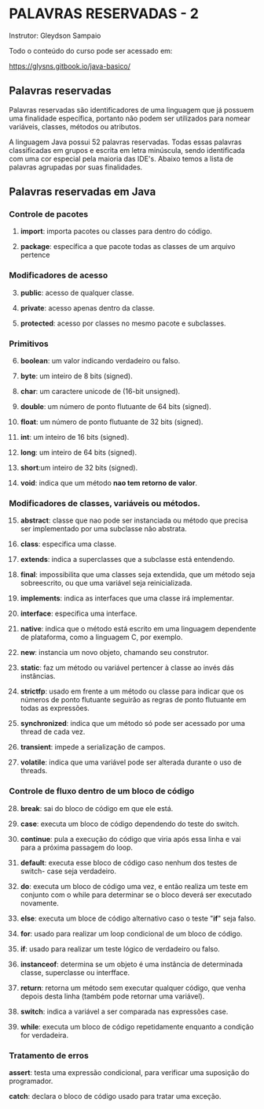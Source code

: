 # PALAVRAS RESERVADAS - 2 

Instrutor: Gleydson Sampaio

Todo o conteúdo do curso pode ser acessado em:

https://glysns.gitbook.io/java-basico/

## Palavras reservadas 

Palavras reservadas são identificadores de uma linguagem que já possuem uma finalidade específica, portanto não podem ser utilizados para nomear variáveis, classes, métodos ou atributos.

A linguagem Java possui 52 palavras reservadas. Todas essas palavras classificadas em grupos e escrita em letra minúscula, sendo identificada com uma cor especial pela maioria das IDE's. Abaixo temos a lista de palavras agrupadas por suas finalidades.

## Palavras reservadas em Java

### Controle de pacotes

1. **import**: importa pacotes ou classes para dentro do código.

2. **package**: específica a que pacote todas as classes de um arquivo pertence 

### Modificadores de acesso 

3. **public**: acesso de qualquer classe.

4. **private**: acesso apenas dentro da classe.

5. **protected**: acesso por classes no mesmo pacote e subclasses.

### Primitivos 

6. **boolean**: um valor indicando verdadeiro ou falso.

7. **byte**: um inteiro de 8 bits (signed).

8. **char**: um caractere unicode de (16-bit unsigned).

9. **double**: um número de ponto flutuante de 64 bits (signed).

10. **float**: um número de ponto flutuante de 32 bits (signed).

11. **int**: um inteiro de 16 bits (signed).

12. **long**: um inteiro de 64 bits (signed).

13. **short**:um inteiro de 32 bits (signed).

14. **void**: indica que um método **nao tem retorno de valor**.

### Modificadores de classes, variáveis ou métodos.

15. **abstract**: classe que nao pode ser instanciada ou método que precisa ser implementado por uma subclasse não abstrata.

16. **class**: especifica uma classe.

17. **extends**: indica a superclasses que a subclasse está entendendo.

18. **final**: impossibilita que uma classes seja extendida, que um método seja sobreescrito, ou que uma variável seja reinicializada.

19. **implements**: indica as interfaces que uma classe irá implementar.

20. **interface**: especifica uma interface.

21. **<span style="color=red">native</span>**: indica que o método está escrito em uma linguagem dependente de plataforma, como a linguagem C, por exemplo.

22. **new**: instancia um novo objeto, chamando seu construtor.

23. **static**: faz um método ou variável pertencer à classe ao invés dás instâncias.

24. **<span style="color=red">strictfp</span>**: usado em frente a um método ou classe para indicar que os números de ponto flutuante seguirão as regras de ponto flutuante em todas as expressões.

25. **synchronized**: indica que um método só pode ser acessado por uma thread de cada vez.

26. **transient**: impede a serialização de campos.

27. **<span style="color=red">volatile</span>**: indica que uma variável pode ser alterada durante o uso de threads.

### Controle de fluxo dentro de um bloco de código 

28. **break**: sai do bloco de código em que ele está.

29. **case**: executa um bloco de código dependendo do teste do switch.

30. **continue**: pula a execução do código que viria após essa linha e vai para a próxima passagem do loop.

31. **default**: executa esse bloco de código caso nenhum dos testes de switch- case seja verdadeiro.

32. **do**: executa um bloco de código uma vez, e então realiza um teste em conjunto com o while para determinar se o bloco deverá ser executado novamente.

33. **else**: executa um bloce de código alternativo caso o teste "**if**" seja falso.

34. **for**: usado para realizar um loop condicional de um bloco de código.

35. **if**: usado para realizar um teste lógico de verdadeiro ou falso.

36. **instanceof**: determina se um objeto é uma instância de determinada classe, superclasse ou interfface.

37. **return**: retorna um método sem executar qualquer código, que venha depois desta linha (também pode retornar uma variável).

38. **switch**: indica a variável a ser comparada nas expressões case.

39. **while**: executa um bloco de código repetidamente enquanto a condição for verdadeira.

### Tratamento de erros 

**<span style="color=red">assert</span>**: testa uma expressão condicional, para verificar uma suposição do programador.

**catch**: declara o bloco de código usado para tratar uma exceção.


